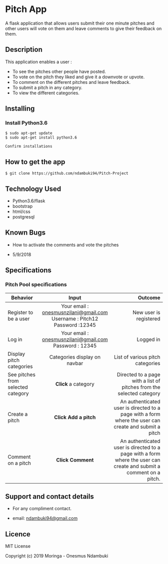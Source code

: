 # Pitch App

A flask application that allows users submit their one minute pitches and other users will vote on them and leave comments to give their feedback on them.

## Description

This application enables a user :
* To see the pitches other people have posted.
* To vote on the pitch they liked and give it a downvote or upvote.
* To comment on the different pitches and leave feedback.
* To submit a pitch in any category.
* To view the different categories.


## Installing

### Install Python3.6

	$ sudo apt-get update
	$ sudo apt-get install python3.6
    
	Confirm installations

	

## How to get the app

	$ git clone https://github.com/ndambuki94/Pitch-Project

## Technology Used

* Python3.6/flask
* bootstrap
* html/css
* postgresql

## Known Bugs

* How to activate the comments and vote the pitches


* 5/9/2018
## Specifications

### Pitch Pool specifications
| Behavior        | Input           | Outcome  |
| ------------- |:-------------:| -----:|
| Register to be a user | Your email : onesmusnzilani@gmail.com<br> Username : Pitch12 <br> Password :12345 | New user is registered |
| Log in | Your email : onesmusnzilani@gmail.com <br> Password : 12345 | Logged in 
| Display pitch categories | Categories display on navbar | List of various pitch categories |
| See pitches from selected category | **Click** a category | Directed to a page with a list of pitches from the selected category |
| Create a pitch | **Click Add a pitch** | An authenticated user is directed to a page with a form where the user can create and submit a pitch |
| Comment on a pitch | **Click Comment** | An authenticated user is directed to a page with a form where the user can create and submit a comment on a pitch. |

## Support and contact details

* For any compliment contact.

* email: ndambuki94@gmail.com



## Licence

MIT License

Copyright (c) 2019 Moringa - Onesmus Ndambuki



